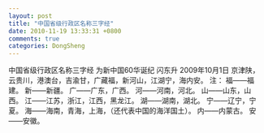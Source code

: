 ```yaml
---
layout: post
title: "中国省级行政区名称三字经"
date: 2010-11-19 13:33:31 +0800
comments: true
categories: DongSheng
---
```


中国省级行政区名称三字经
为新中国60华诞纪
闪东升
2009年10月1日
京津陕，云贵川，港澳台，吉渝甘，广藏福，新河山，江湖宁，海内安。
注：
福——福建。
新——新疆。
广——广东，广西。
河——河南，河北。
山——山东，山西。
江——江苏，浙江，江西，黑龙江。
湖——湖南，湖北。
宁——辽宁，宁夏。
海——海南，青海，上海，（还代表中国的海洋国土）。
内——内蒙古。
安——安徽。